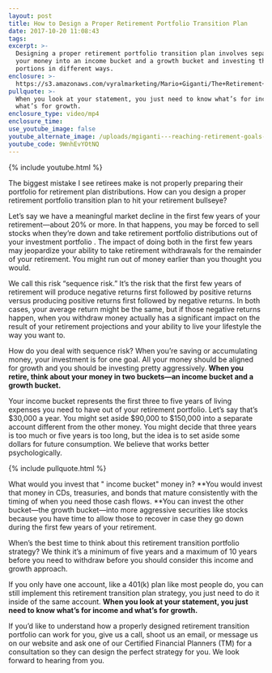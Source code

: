 ```yaml
---
layout: post
title: How to Design a Proper Retirement Portfolio Transition Plan
date: 2017-10-20 11:08:43
tags:
excerpt: >-
  Designing a proper retirement portfolio transition plan involves separating
  your money into an income bucket and a growth bucket and investing those
  portions in different ways.
enclosure: >-
  https://s3.amazonaws.com/vyralmarketing/Mario+Giganti/The+Retirement+Bullseye+Advisor-+How+Can+You+Design+a+Proper+Retirement+Portfolio+Transition+Plan%253F.mp4
pullquote: >-
  When you look at your statement, you just need to know what’s for income and
  what’s for growth.
enclosure_type: video/mp4
enclosure_time:
use_youtube_image: false
youtube_alternate_image: /uploads/mgiganti---reaching-retirement-goals-youtube.png
youtube_code: 9WnhEvYOtNQ
---
```



{% include youtube.html %}

The biggest mistake I see retirees make is not properly preparing their portfolio for retirement plan distributions. How can you design a proper retirement portfolio transition plan to hit your retirement bullseye?

Let’s say we have a meaningful market decline in the first few years of your retirement—about 20% or more. In that happens, you may be forced to sell stocks when they’re down and take retirement portfolio distributions out of your investment portfolio . The impact of doing both in the first few years may jeopardize your ability to take retirement withdrawals for the remainder of your retirement. You might run out of money earlier than you thought you would.

We call this risk “sequence risk.” It’s the risk that the first few years of retirement will produce negative returns first followed by positive returns versus producing positive returns first followed by negative returns. In both cases, your average return might be the same, but if those negative returns happen, when you withdraw money actually has a significant impact on the result of your retirement projections and your ability to live your lifestyle the way you want to.

How do you deal with sequence risk? When you’re saving or accumulating money, your investment is for one goal. All your money should be aligned for growth and you should be investing pretty aggressively. **When you retire, think about your money in two buckets—an income bucket and a growth bucket.**

Your income bucket represents the first three to five years of living expenses you need to have out of your retirement portfolio. Let’s say that’s $30,000 a year. You might set aside $90,000 to $150,000 into a separate account different from the other money. You might decide that three years is too much or five years is too long, but the idea is to set aside some dollars for future consumption. We believe that works better psychologically.

{% include pullquote.html %}

What would you invest that " income bucket" money in? **You would invest that money in CDs, treasuries, and bonds that mature consistently with the timing of when you need those cash flows.&nbsp;**You can invest the other bucket—the growth bucket—into more aggressive securities like stocks because you have time to allow those to recover in case they go down during the first few years of your retirement.

When’s the best time to think about this retirement transition portfolio strategy? We think it’s a minimum of five years and a maximum of 10 years before you need to withdraw before you should consider this income and growth approach.

If you only have one account, like a 401(k) plan like most people do, you can still implement this retirement transition plan strategy, you just need to do it inside of the same account. **When you look at your statement, you just need to know what’s for income and what’s for growth.**

If you’d like to understand how a properly designed retirement transition portfolio can work for you, give us a call, shoot us an email, or message us on our website and ask one of our Certified Financial Planners (TM) for a consultation so they can design the perfect strategy for you. We look forward to hearing from you.